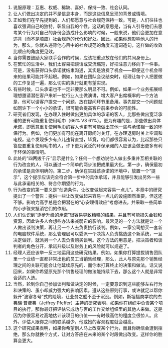 1. 说服原理：互惠、权威、稀缺、喜好、保持一致、社会认同。
1. 让人们做出决定的并不是信息本身，而是这些信息呈现的背景或情境。
1. 正如我们在早先提到的，人们都愿意与社会规范保持一致。可是，人们往往也喜欢强调自己的独特，彰显自我的个性。这话的意思是，当有人引导他们去思考某个行为对自己的身份会造成什么影响的时候，一般来说，他们会更加在意违背（而不是顺应）社会规范的代价和好处。因此，如果你想影响他人的行为，那么，你就从违背他心目中的社会规范的角度去遣词造句，这样做的收效比顺应的角度更见效。
1. 当你需要鼓励大家联手合作的时候，应该把重点放在他们的共同身份上。
1. 在繁忙的生活中，我们太容易把谈话或交流缩短，好把注意力移向下一件事。可是，没有获得口头承诺就结束沟通，其实是浪费了机会——即便这个机会带来的结果可能并不起眼。例如，如果在团队会议结束时，经理让每个人把要做的工作复述一遍，那么切实的执行就更有望实现。
1. 有些时候，口头承诺也不一定非要那么明显不可。例如，如果一个业务拓展经理想邀请潜在客户来听一位行业人士做演讲，增大客户出席概率的一个方法是，他可以请客户提交一个问题，放在提问环节里备用。事先提交一个问题就如同许下一个小小的承诺，很可能会提高客户前来参会的可能性。
1. 研究者们发现，在办理入住时做出更加具体的承诺的客人，比那些做出宽泛承诺的更有可能重复使用毛巾（66% VS 61%）。更为有趣的是，那些做出具体承诺，即愿意重复使用毛巾的客人也更有可能做出其他一些与承诺相一致的环保行为。例如，他们更加有可能在离开房间时关灯，在办理退房时关上空调和电视。这个发现多少有点儿违背直觉，毕竟，咱们都很容易认为，比起那些只答应要重复使用毛巾的人，许下更为宽泛的环保承诺的人应该会做出更多有利于环保的事情吧。
1. 此处的“四两拨千斤”启示是什么？任何一个想劝说他人做出多重并互相关联的行为改变的人，可以通过一个简单的两步法把成果最大化。第一步，确保最初的承诺是具体明确的。第二步，确保在实践该承诺的环境中，放置一个“提示”，这个提示应该完全符合第一步中的具体承诺，并且能够引发出另外一些与此承诺相关的、符合你期望的行为。
1. 行为改变的第一要义是“创造条件，让改变做起来容易一点儿”。本章中的研究提出了一个警告：提供一些让改变做起来容易一点儿的设施固然重要，但这还不够。影响力高手总是会把潜在的“心安理得效应”考虑进去，并采取一些简单的小步骤来抵消它们的作用。
1. 人们认识到“逐步升级的承诺”很容易导致糟糕的结果，并且有可能损失金钱和资源，因此许多人会想些办法来减弱它的影响。最常见的一个方法就是让一个人做出谈判决策，再让另一个人去负责执行谈判。例如，一家公司想买一套新的电脑软件系统，那么管理层可以委派一个决策人负责挑选这个新系统，一旦决定做好，就派另一个人去负责购买谈判。这个方法的用意是，把决策者和谈判者的角色分开，承诺升级以及财务上的风险就可以规避了。
1. 经理人还应该举一反三地运用这些研究结果。例如，如果你打算提拔销售团队里一个业绩一直都非常出色的员工当销售经理，那么，此人与原先那个销售经理之间的关联可能会让他延续原先的、而你本打算终止的决策和做法。话又说回来，如果你希望原先那个销售经理的做法能持续下去，那么这个人就是非常合适的人选。
1. 当然，轮到你自己参加谈判和做决定的时候，一定要意识到这些能够左右行为和决策的、虽小却威力强大的影响因素。遵从这些原则行事，或许就足以帮你躲开“波塞冬号”式的险境，让业务之船不至于沉没。例如，斯坦福商学院的杰弗瑞·普费弗（Jeffrey Pfeffer）主持的研究表明，如果你在组织中负责某个项目的执行，那你最好把评估它成功与否的工作交给组织里的其他人来做。这是因为你很容易过高地估计该项目的价值——有时候高估的程度会很惊人。此外，评估人跟你之间的联系越少，他或她的客观程度就会越高。
1. 这个研究成果表明，如果你希望别人马上改变某个行为，而且你确信会遭到拒绝，那么你就换个方式，让对方答应在未来的某个时段做出改变。这样你的胜算会更大。